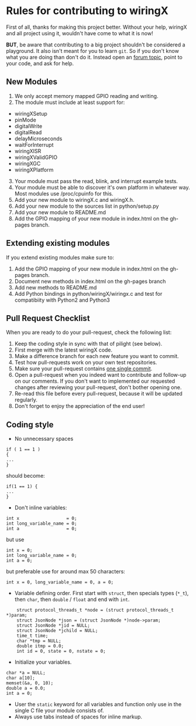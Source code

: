 Rules for contributing to wiringX
=================================
First of all, thanks for making this project better. Without your help, wiringX and all project using it, wouldn't have come to what it is now!

**BUT**, be aware that contributing to a big project shouldn't be considered a playground. It also isn't meant for you to learn `git`.
So if you don't know what you are doing than don't do it. Instead open an [forum topic](http://forum.pilight.org), point to your code, and ask for help.

New Modules
---------

1. We only accept memory mapped GPIO reading and writing.
2. The module must include at least support for:
- wiringXSetup
- pinMode
- digitalWrite
- digitalRead
- delayMicroseconds
- waitForInterrupt
- wiringXISR
- wiringXValidGPIO
- wiringXGC
- wiringXPlatform
3. Your module must pass the read, blink, and interrupt example tests.
4. Your module must be able to discover it's own platform in whatever way. Most modules use /proc/cpuinfo for this.
5. Add your new module to wiringX.c and wiringX.h.
6. Add your new module to the sources list in python/setup.py
7. Add your new module to README.md
8. Add the GPIO mapping of your new module in index.html on the gh-pages branch.

Extending existing modules
--------
If you extend existing modules make sure to:

1. Add the GPIO mapping of your new module in index.html on the gh-pages branch.
2. Document new methods in index.html on the gh-pages branch
3. Add new methods to README.md
4. Add Python bindings in python/wiringX/wiringx.c and test for compatibiity with Python2 and Python3

Pull Request Checklist
---------
When you are ready to do your pull-request, check the following list:

1. Keep the coding style in sync with that of pilight (see below).
2. First merge with the latest wiringX code.
3. Make a difference branch for each new feature you want to commit.
5. Test how pull-requests work on your own test repositories.
6. Make sure your pull-request contains [one single commit](http://eli.thegreenplace.net/2014/02/19/squashing-github-pull-requests-into-a-single-commit).
7. Open a pull-request when you indeed want to contribute and follow-up on our comments. If you don't want to implemented our requested changes after reviewing your pull-request, don't bother opening one.
8. Re-read this file before every pull-request, because it will be updated regularly.
9. Don't forget to enjoy the appreciation of the end user!

Coding style
-----
- No unnecessary spaces
```
if ( 1 == 1 )
{
...
}
```
should become:
```
if(1 == 1) {
...
}
```
- Don't inline variables:
```
int x                  = 0;
int long_variable_name = 0;
int a                  = 0;
```
but use
```
int x =	0;
int long_variable_name = 0;
int a = 0;
```
but preferable use for around max 50 characters:
```
int x = 0, long_variable_name = 0, a = 0;
```
- Variable defining order.
First start with `struct`, then specials types (`*_t`), then `char`, then `double` / `float` and end with `int`.
```
	struct protocol_threads_t *node = (struct protocol_threads_t *)param;
	struct JsonNode *json = (struct JsonNode *)node->param;
	struct JsonNode *jid = NULL;
	struct JsonNode *jchild = NULL;
	time_t time;
	char *tmp = NULL;
	double itmp = 0.0;
	int id = 0, state = 0, nstate = 0;
```
- Initialize your variables.
```
char *a = NULL;
char a[10];
memset(&a, 0, 10);
double a = 0.0;
int a = 0;
```
- User the `static` keyword for all variables and function only use in the single C file your module consists of.
- Always use tabs instead of spaces for inline markup.
